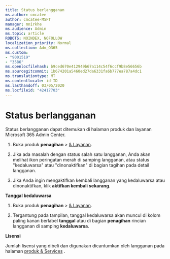 ```yaml
---
title: Status berlangganan
ms.author: cmcatee
author: cmcatee-MSFT
manager: mnirkhe
ms.audience: Admin
ms.topic: article
ROBOTS: NOINDEX, NOFOLLOW
localization_priority: Normal
ms.collection: Adm_O365
ms.custom:
- "9001519"
- "3586"
ms.openlocfilehash: b9ced670e412949b67a114c54f6ccf9b8e56656b
ms.sourcegitcommit: 1b674201a5460ed27da6331fa6b777ea787a4dc1
ms.translationtype: MT
ms.contentlocale: id-ID
ms.lasthandoff: 03/05/2020
ms.locfileid: "42417703"
---
```

# <a name="subscription-status"></a>Status berlangganan

Status berlangganan dapat ditemukan di halaman produk dan layanan Microsoft 365 Admin Center.

1. Buka produk **penagihan** > [& Layanan](https://go.microsoft.com/fwlink/p/?linkid=842054).

2. Jika ada masalah dengan status salah satu langganan, Anda akan melihat ikon peringatan merah di samping langganan, atau status "kedaluwarsa" atau "dinonaktifkan" di bagian tagihan pada detail langganan.

3. Jika Anda ingin mengaktifkan kembali langganan yang kedaluwarsa atau dinonaktifkan, klik **aktifkan kembali sekarang**.

**Tanggal kedaluwarsa**

1. Buka produk **penagihan** > [& Layanan](https://go.microsoft.com/fwlink/p/?linkid=842054).

2. Tergantung pada tampilan, tanggal kedaluwarsa akan muncul di kolom paling kanan berlabel **tanggal** atau di bagian **penagihan** rincian langganan di samping **kedaluwarsa**.

**Lisensi**

Jumlah lisensi yang dibeli dan digunakan dicantumkan oleh langganan pada halaman [produk & Services](https://go.microsoft.com/fwlink/p/?linkid=842054) .

